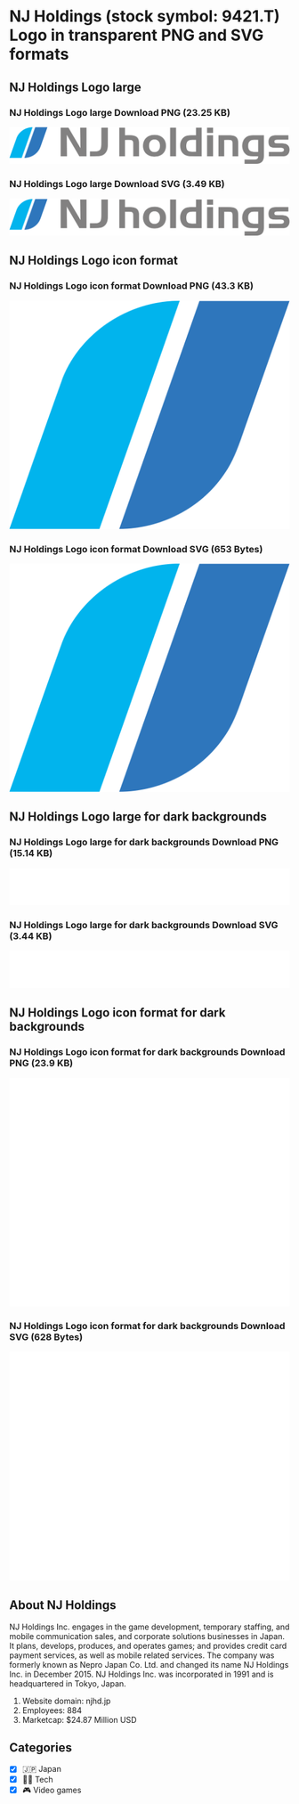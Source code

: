 # NJ Holdings (stock symbol: 9421.T) Logo in transparent PNG and SVG formats

## NJ Holdings Logo large

### NJ Holdings Logo large Download PNG (23.25 KB)

![NJ Holdings Logo large Download PNG (23.25 KB)](/img/orig/9421.T_BIG-46c50d13.png)

### NJ Holdings Logo large Download SVG (3.49 KB)

![NJ Holdings Logo large Download SVG (3.49 KB)](/img/orig/9421.T_BIG-ec903848.svg)

## NJ Holdings Logo icon format

### NJ Holdings Logo icon format Download PNG (43.3 KB)

![NJ Holdings Logo icon format Download PNG (43.3 KB)](/img/orig/9421.T-79fb334d.png)

### NJ Holdings Logo icon format Download SVG (653 Bytes)

![NJ Holdings Logo icon format Download SVG (653 Bytes)](/img/orig/9421.T-05717dff.svg)

## NJ Holdings Logo large for dark backgrounds

### NJ Holdings Logo large for dark backgrounds Download PNG (15.14 KB)

![NJ Holdings Logo large for dark backgrounds Download PNG (15.14 KB)](/img/orig/9421.T_BIG.D-3c9bb769.png)

### NJ Holdings Logo large for dark backgrounds Download SVG (3.44 KB)

![NJ Holdings Logo large for dark backgrounds Download SVG (3.44 KB)](/img/orig/9421.T_BIG.D-c987ea82.svg)

## NJ Holdings Logo icon format for dark backgrounds

### NJ Holdings Logo icon format for dark backgrounds Download PNG (23.9 KB)

![NJ Holdings Logo icon format for dark backgrounds Download PNG (23.9 KB)](/img/orig/9421.T.D-120228a1.png)

### NJ Holdings Logo icon format for dark backgrounds Download SVG (628 Bytes)

![NJ Holdings Logo icon format for dark backgrounds Download SVG (628 Bytes)](/img/orig/9421.T.D-afcfdb0d.svg)

## About NJ Holdings

NJ Holdings Inc. engages in the game development, temporary staffing, and mobile communication sales, and corporate solutions businesses in Japan. It plans, develops, produces, and operates games; and provides credit card payment services, as well as mobile related services. The company was formerly known as Nepro Japan Co. Ltd. and changed its name NJ Holdings Inc. in December 2015. NJ Holdings Inc. was incorporated in 1991 and is headquartered in Tokyo, Japan.

1. Website domain: njhd.jp
2. Employees: 884
3. Marketcap: $24.87 Million USD


## Categories
- [x] 🇯🇵 Japan
- [x] 👩‍💻 Tech
- [x] 🎮 Video games
